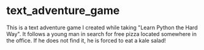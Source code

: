 # text_adventure_game
This is a text adventure game I created while taking "Learn
Python the Hard Way". It follows a young man in search for 
free pizza located somewhere in the office. If he does not
find it, he is forced to eat a kale salad!
